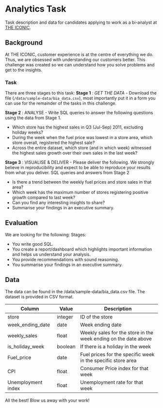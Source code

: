# Analytics Task

Task description and data for candidates applying to work as a bi-analyst at [THE ICONIC](https://www.theiconic.com.au).

## Background
At THE ICONIC, customer experience is at the centre of everything we do. Thus, we are obsessed with understanding our customers better. This challenge was created so we can understand how you solve problems and get to the insights.

### Task

There are three stages to this task:
**Stage 1** : *GET THE DATA* - Download the file (`/data/sample-data/bia_data.csv`), most importantly put it in a form you can use for the remainder of the tasks in this challenge.

**Stage 2** : ANALYSE - Write SQL queries to answer the following questions using the data from Stage 1.
- Which store has the highest sales in Q3 (Jul-Sep) 2011, excluding holiday weeks?
- During the week when the fuel price was lowest in a store area, which store overall, registered the highest sale?
- Across the entire dataset, which store (and in which week) witnessed the highest sales growth over their own sales in the last week?

**Stage 3** : VISUALISE & DELIVER - Please deliver the following. We strongly believe in reproducibility and expect to be able to reproduce your results from what you deliver.
SQL queries and answers from Stage 2
- Is there a trend between the weekly fuel prices and store sales in that area?
- Which week has the maximum number of stores registering positive growth compared to last week?
- Can you find any interesting insights to share?
- Summarise your findings in an executive summary.

## Evaluation

We are looking for the following:
Stages:
- You write good SQL.
- You create a report/dashboard which highlights important information and helps us understand your analysis.
- You provide recommendations with sound reasoning.
- You summarise your findings in an executive summary.

## Data

The data can be found in the /data/sample-data/bia_data.csv file. The dataset is provided in CSV format.

| Column | Value | Description |
|-|-|-|
| store | integer | ID of the store |
| week_ending_date | date | Week ending date
| weekly_sales | float |Weekly sales for the store in the week ending on the date above
| is_holiday_week | boolean | If there is a holiday in the week
| Fuel_price | date | Fuel prices for the specific week in the specific store area
| CPI | float | Consumer Price index for that week
| Unemployment index | float | Unemployment rate for that week

All the best! Blow us away with your work!

